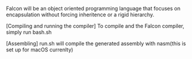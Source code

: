 Falcon will be an object oriented programming language that
focuses on encapsulation without forcing inheritence or a rigid hierarchy.

[Compiling and running the compiler]
To compile and the Falcon compiler, simply run bash.sh

[Assembling]
run.sh will compile the generated assembly with nasm(this is set up for macOS currenlty)
